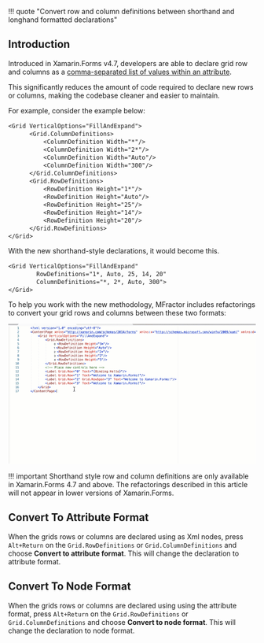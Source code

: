 !!! quote "Convert row and column definitions between shorthand and longhand formatted declarations"

## Introduction

Introduced in Xamarin.Forms v4.7, developers are able to declare grid row and columns as a [comma-separated list of values within an attribute](https://docs.microsoft.com/en-us/xamarin/xamarin-forms/user-interface/layouts/grid#simplify-row-and-column-definitions).

This significantly reduces the amount of code required to declare new rows or columns, making the codebase cleaner and easier to maintain.

For example, consider the example below:

```
<Grid VerticalOptions="FillAndExpand">
      <Grid.ColumnDefinitions>
          <ColumnDefinition Width="*"/>
          <ColumnDefinition Width="2*"/>
          <ColumnDefinition Width="Auto"/>
          <ColumnDefinition Width="300"/>
      </Grid.ColumnDefinitions>
      <Grid.RowDefinitions>
          <RowDefinition Height="1*"/>
          <RowDefinition Height="Auto"/>
          <RowDefinition Height="25"/>
          <RowDefinition Height="14"/>
          <RowDefinition Height="20"/>
      </Grid.RowDefinitions>
</Grid>
```

With the new shorthand-style declarations, it would become this.

```
<Grid VerticalOptions="FillAndExpand"
        RowDefinitions="1*, Auto, 25, 14, 20"
        ColumnDefinitions="*, 2*, Auto, 300">
</Grid>
```

To help you work with the new methodology, MFractor includes refactorings to convert your grid rows and columns between these two formats:

![Converting a grid row or column definition between longhand and ](/img/xamarin-forms/grid-shorthand-refactorings.gif)

!!! important
    Shorthand style row and column definitions are only available in Xamarin.Forms 4.7 and above. The refactorings described in this article will not appear in lower versions of Xamarin.Forms.

## Convert To Attribute Format

When the grids rows or columns are declared using as Xml nodes, press `Alt+Return` on the `Grid.RowDefinitions` or `Grid.ColumnDefinitions` and choose **Convert to attribute format**. This will change the declaration to attribute format.

## Convert To Node Format

When the grids rows or columns are declared using using the attribute format, press `Alt+Return` on the `Grid.RowDefinitions` or `Grid.ColumnDefinitions` and choose **Convert to node format**. This will change the declaration to node format.
